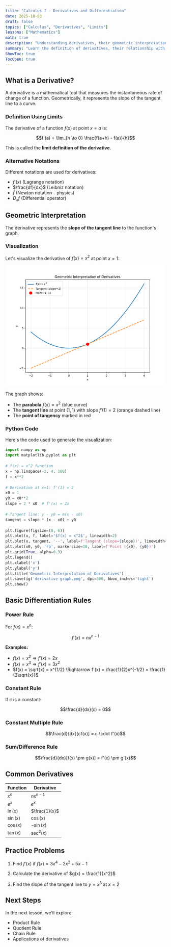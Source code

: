 ```yaml
---
title: "Calculus I - Derivatives and Differentiation"
date: 2025-10-03
draft: false
topics: ["Calculus", "Derivatives", "Limits"]
lessons: ["Mathematics"]
math: true
description: "Understanding derivatives, their geometric interpretation, and differentiation rules"
summary: "Learn the definition of derivatives, their relationship with limits, and practical calculation methods"
ShowToc: true
TocOpen: true
---
```


## What is a Derivative?

A derivative is a mathematical tool that measures the instantaneous rate of change of a function. Geometrically, it represents the slope of the tangent line to a curve.

### Definition Using Limits

The derivative of a function $f(x)$ at point $x = a$ is:

$$f'(a) = \lim_{h \to 0} \frac{f(a+h) - f(a)}{h}$$

This is called the **limit definition of the derivative**.

### Alternative Notations

Different notations are used for derivatives:

- $f'(x)$ (Lagrange notation)
- $\frac{df}{dx}$ (Leibniz notation)
- $\dot{f}$ (Newton notation - physics)
- $D_x f$ (Differential operator)

## Geometric Interpretation

The derivative represents the **slope of the tangent line** to the function's graph.

### Visualization

Let's visualize the derivative of $f(x) = x^2$ at point $x = 1$:

![Geometric Interpretation of Derivatives](derivative-graph.png)

The graph shows:
- The **parabola** $f(x) = x^2$ (blue curve)
- The **tangent line** at point $(1, 1)$ with slope $f'(1) = 2$ (orange dashed line)
- The **point of tangency** marked in red

### Python Code

Here's the code used to generate the visualization:

```python
import numpy as np
import matplotlib.pyplot as plt

# f(x) = x^2 function
x = np.linspace(-2, 4, 100)
f = x**2

# Derivative at x=1: f'(1) = 2
x0 = 1
y0 = x0**2
slope = 2 * x0  # f'(x) = 2x

# Tangent line: y - y0 = m(x - x0)
tangent = slope * (x - x0) + y0

plt.figure(figsize=(8, 6))
plt.plot(x, f, label='$f(x) = x^2$', linewidth=2)
plt.plot(x, tangent, '--', label=f'Tangent (slope={slope})', linewidth=2)
plt.plot(x0, y0, 'ro', markersize=10, label=f'Point ({x0}, {y0})')
plt.grid(True, alpha=0.3)
plt.legend()
plt.xlabel('x')
plt.ylabel('y')
plt.title('Geometric Interpretation of Derivatives')
plt.savefig('derivative-graph.png', dpi=300, bbox_inches='tight')
plt.show()
```

## Basic Differentiation Rules

### Power Rule

For $f(x) = x^n$:

$$f'(x) = nx^{n-1}$$

**Examples:**
- $f(x) = x^2 \Rightarrow f'(x) = 2x$
- $f(x) = x^3 \Rightarrow f'(x) = 3x^2$
- $f(x) = \sqrt{x} = x^{1/2} \Rightarrow f'(x) = \frac{1}{2}x^{-1/2} = \frac{1}{2\sqrt{x}}$

### Constant Rule

If $c$ is a constant:

$$\frac{d}{dx}(c) = 0$$

### Constant Multiple Rule

$$\frac{d}{dx}[cf(x)] = c \cdot f'(x)$$

### Sum/Difference Rule

$$\frac{d}{dx}[f(x) \pm g(x)] = f'(x) \pm g'(x)$$

## Common Derivatives

| Function | Derivative |
|----------|-----------|
| $x^n$ | $nx^{n-1}$ |
| $e^x$ | $e^x$ |
| $\ln(x)$ | $\frac{1}{x}$ |
| $\sin(x)$ | $\cos(x)$ |
| $\cos(x)$ | $-\sin(x)$ |
| $\tan(x)$ | $\sec^2(x)$ |

## Practice Problems

1. Find $f'(x)$ if $f(x) = 3x^4 - 2x^2 + 5x - 1$

2. Calculate the derivative of $g(x) = \frac{1}{x^2}$

3. Find the slope of the tangent line to $y = x^3$ at $x = 2$

## Next Steps

In the next lesson, we'll explore:
- Product Rule
- Quotient Rule
- Chain Rule
- Applications of derivatives
